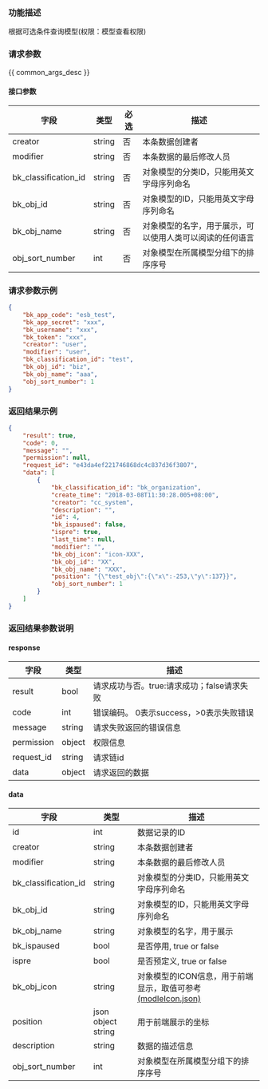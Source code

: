 ### 功能描述

根据可选条件查询模型(权限：模型查看权限)

### 请求参数

{{ common_args_desc }}

#### 接口参数

| 字段                   | 类型     | 必选 | 描述                           |
|----------------------|--------|----|------------------------------|
| creator              | string | 否  | 本条数据创建者                      |
| modifier             | string | 否  | 本条数据的最后修改人员                  |
| bk_classification_id | string | 否  | 对象模型的分类ID，只能用英文字母序列命名        |
| bk_obj_id            | string | 否  | 对象模型的ID，只能用英文字母序列命名          |
| bk_obj_name          | string | 否  | 对象模型的名字，用于展示，可以使用人类可以阅读的任何语言 |
| obj_sort_number      | int    | 否  | 对象模型在所属模型分组下的排序序号            |

### 请求参数示例

```json
{
    "bk_app_code": "esb_test",
    "bk_app_secret": "xxx",
    "bk_username": "xxx",
    "bk_token": "xxx",
    "creator": "user",
    "modifier": "user",
    "bk_classification_id": "test",
    "bk_obj_id": "biz",
    "bk_obj_name": "aaa",
    "obj_sort_number": 1
}
```

### 返回结果示例

```json
{
    "result": true,
    "code": 0,
    "message": "",
    "permission": null,
    "request_id": "e43da4ef221746868dc4c837d36f3807",
    "data": [
        {
            "bk_classification_id": "bk_organization",
            "create_time": "2018-03-08T11:30:28.005+08:00",
            "creator": "cc_system",
            "description": "",
            "id": 4,
            "bk_ispaused": false,
            "ispre": true,
            "last_time": null,
            "modifier": "",
            "bk_obj_icon": "icon-XXX",
            "bk_obj_id": "XX",
            "bk_obj_name": "XXX",
            "position": "{\"test_obj\":{\"x\":-253,\"y\":137}}",
            "obj_sort_number": 1
        }
    ]
}
```

### 返回结果参数说明

#### response

| 字段         | 类型     | 描述                         |
|------------|--------|----------------------------|
| result     | bool   | 请求成功与否。true:请求成功；false请求失败 |
| code       | int    | 错误编码。 0表示success，>0表示失败错误  |
| message    | string | 请求失败返回的错误信息                |
| permission | object | 权限信息                       |
| request_id | string | 请求链id                      |
| data       | object | 请求返回的数据                    |

#### data

| 字段                   | 类型                 | 描述                                                                                     |
|----------------------|--------------------|----------------------------------------------------------------------------------------|
| id                   | int                | 数据记录的ID                                                                                |
| creator              | string             | 本条数据创建者                                                                                |
| modifier             | string             | 本条数据的最后修改人员                                                                            |
| bk_classification_id | string             | 对象模型的分类ID，只能用英文字母序列命名                                                                  |
| bk_obj_id            | string             | 对象模型的ID，只能用英文字母序列命名                                                                    |
| bk_obj_name          | string             | 对象模型的名字，用于展示                                                                           |
| bk_ispaused          | bool               | 是否停用, true or false                                                                    |
| ispre                | bool               | 是否预定义, true or false                                                                   |
| bk_obj_icon          | string             | 对象模型的ICON信息，用于前端显示，取值可参考[(modleIcon.json)](/static/esb/api_docs/res/cc/modleIcon.json) |
| position             | json object string | 用于前端展示的坐标                                                                              |
| description          | string             | 数据的描述信息                                                                                |
| obj_sort_number      | int                | 对象模型在所属模型分组下的排序序号                                                                      |